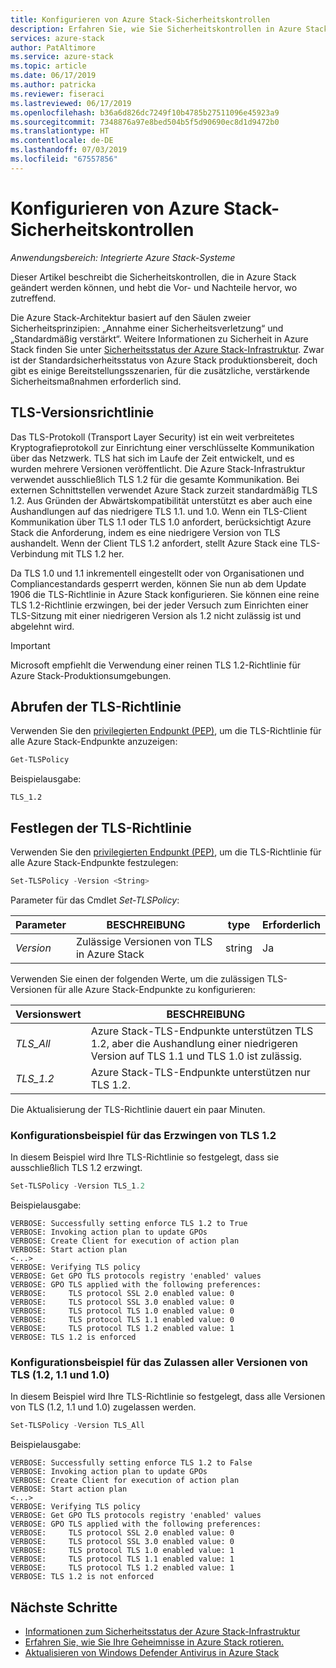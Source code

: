 ```yaml
---
title: Konfigurieren von Azure Stack-Sicherheitskontrollen
description: Erfahren Sie, wie Sie Sicherheitskontrollen in Azure Stack konfigurieren.
services: azure-stack
author: PatAltimore
ms.service: azure-stack
ms.topic: article
ms.date: 06/17/2019
ms.author: patricka
ms.reviewer: fiseraci
ms.lastreviewed: 06/17/2019
ms.openlocfilehash: b36a6d826dc7249f10b4785b27511096e45923a9
ms.sourcegitcommit: 7348876a97e8bed504b5f5d90690ec8d1d9472b0
ms.translationtype: HT
ms.contentlocale: de-DE
ms.lasthandoff: 07/03/2019
ms.locfileid: "67557856"
---
```

# <a name="configure-azure-stack-security-controls"></a>Konfigurieren von Azure Stack-Sicherheitskontrollen

*Anwendungsbereich: Integrierte Azure Stack-Systeme*

Dieser Artikel beschreibt die Sicherheitskontrollen, die in Azure Stack geändert werden können, und hebt die Vor- und Nachteile hervor, wo zutreffend.

Die Azure Stack-Architektur basiert auf den Säulen zweier Sicherheitsprinzipien: „Annahme einer Sicherheitsverletzung“ und „Standardmäßig verstärkt“. Weitere Informationen zu Sicherheit in Azure Stack finden Sie unter [Sicherheitsstatus der Azure Stack-Infrastruktur](azure-stack-security-foundations.md). Zwar ist der Standardsicherheitsstatus von Azure Stack produktionsbereit, doch gibt es einige Bereitstellungsszenarien, für die zusätzliche, verstärkende Sicherheitsmaßnahmen erforderlich sind.

## <a name="tls-version-policy"></a>TLS-Versionsrichtlinie

Das TLS-Protokoll (Transport Layer Security) ist ein weit verbreitetes Kryptografieprotokoll zur Einrichtung einer verschlüsselte Kommunikation über das Netzwerk. TLS hat sich im Laufe der Zeit entwickelt, und es wurden mehrere Versionen veröffentlicht. Die Azure Stack-Infrastruktur verwendet ausschließlich TLS 1.2 für die gesamte Kommunikation. Bei externen Schnittstellen verwendet Azure Stack zurzeit standardmäßig TLS 1.2. Aus Gründen der Abwärtskompatibilität unterstützt es aber auch eine Aushandlungen auf das niedrigere TLS 1.1. und 1.0. Wenn ein TLS-Client Kommunikation über TLS 1.1 oder TLS 1.0 anfordert, berücksichtigt Azure Stack die Anforderung, indem es eine niedrigere Version von TLS aushandelt. Wenn der Client TLS 1.2 anfordert, stellt Azure Stack eine TLS-Verbindung mit TLS 1.2 her.

Da TLS 1.0 und 1.1 inkrementell eingestellt oder von Organisationen und Compliancestandards gesperrt werden, können Sie nun ab dem Update 1906 die TLS-Richtlinie in Azure Stack konfigurieren. Sie können eine reine TLS 1.2-Richtlinie erzwingen, bei der jeder Versuch zum Einrichten einer TLS-Sitzung mit einer niedrigeren Version als 1.2 nicht zulässig ist und abgelehnt wird.

> [!IMPORTANT]
> Microsoft empfiehlt die Verwendung einer reinen TLS 1.2-Richtlinie für Azure Stack-Produktionsumgebungen.

## <a name="get-tls-policy"></a>Abrufen der TLS-Richtlinie

Verwenden Sie den [privilegierten Endpunkt (PEP)](azure-stack-privileged-endpoint.md), um die TLS-Richtlinie für alle Azure Stack-Endpunkte anzuzeigen:

```powershell
Get-TLSPolicy
```

Beispielausgabe:

    TLS_1.2

## <a name="set-tls-policy"></a>Festlegen der TLS-Richtlinie

Verwenden Sie den [privilegierten Endpunkt (PEP)](azure-stack-privileged-endpoint.md), um die TLS-Richtlinie für alle Azure Stack-Endpunkte festzulegen:

```powershell
Set-TLSPolicy -Version <String>
```

Parameter für das Cmdlet *Set-TLSPolicy*:

| Parameter | BESCHREIBUNG | type | Erforderlich |
|---------|---------|---------|---------|
| *Version* | Zulässige Versionen von TLS in Azure Stack | string | Ja|

Verwenden Sie einen der folgenden Werte, um die zulässigen TLS-Versionen für alle Azure Stack-Endpunkte zu konfigurieren:

| Versionswert | BESCHREIBUNG |
|---------|---------|
| *TLS_All* | Azure Stack-TLS-Endpunkte unterstützen TLS 1.2, aber die Aushandlung einer niedrigeren Version auf TLS 1.1 und TLS 1.0 ist zulässig. |
| *TLS_1.2* | Azure Stack-TLS-Endpunkte unterstützen nur TLS 1.2. | 

Die Aktualisierung der TLS-Richtlinie dauert ein paar Minuten.

### <a name="enforce-tls-12-configuration-example"></a>Konfigurationsbeispiel für das Erzwingen von TLS 1.2

In diesem Beispiel wird Ihre TLS-Richtlinie so festgelegt, dass sie ausschließlich TLS 1.2 erzwingt.

```powershell
Set-TLSPolicy -Version TLS_1.2
```

Beispielausgabe:

    VERBOSE: Successfully setting enforce TLS 1.2 to True
    VERBOSE: Invoking action plan to update GPOs
    VERBOSE: Create Client for execution of action plan
    VERBOSE: Start action plan
    <...>
    VERBOSE: Verifying TLS policy
    VERBOSE: Get GPO TLS protocols registry 'enabled' values
    VERBOSE: GPO TLS applied with the following preferences:
    VERBOSE:     TLS protocol SSL 2.0 enabled value: 0
    VERBOSE:     TLS protocol SSL 3.0 enabled value: 0
    VERBOSE:     TLS protocol TLS 1.0 enabled value: 0
    VERBOSE:     TLS protocol TLS 1.1 enabled value: 0
    VERBOSE:     TLS protocol TLS 1.2 enabled value: 1
    VERBOSE: TLS 1.2 is enforced

### <a name="allow-all-versions-of-tls-12-11-and-10-configuration-example"></a>Konfigurationsbeispiel für das Zulassen aller Versionen von TLS (1.2, 1.1 und 1.0)

In diesem Beispiel wird Ihre TLS-Richtlinie so festgelegt, dass alle Versionen von TLS (1.2, 1.1 und 1.0) zugelassen werden.

```powershell
Set-TLSPolicy -Version TLS_All
```

Beispielausgabe:

    VERBOSE: Successfully setting enforce TLS 1.2 to False
    VERBOSE: Invoking action plan to update GPOs
    VERBOSE: Create Client for execution of action plan
    VERBOSE: Start action plan
    <...>
    VERBOSE: Verifying TLS policy
    VERBOSE: Get GPO TLS protocols registry 'enabled' values
    VERBOSE: GPO TLS applied with the following preferences:
    VERBOSE:     TLS protocol SSL 2.0 enabled value: 0
    VERBOSE:     TLS protocol SSL 3.0 enabled value: 0
    VERBOSE:     TLS protocol TLS 1.0 enabled value: 1
    VERBOSE:     TLS protocol TLS 1.1 enabled value: 1
    VERBOSE:     TLS protocol TLS 1.2 enabled value: 1
    VERBOSE: TLS 1.2 is not enforced

## <a name="next-steps"></a>Nächste Schritte

- [Informationen zum Sicherheitsstatus der Azure Stack-Infrastruktur](azure-stack-security-foundations.md)
- [Erfahren Sie, wie Sie Ihre Geheimnisse in Azure Stack rotieren.](azure-stack-rotate-secrets.md)
- [Aktualisieren von Windows Defender Antivirus in Azure Stack](azure-stack-security-av.md)
